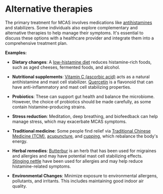 # Alternative therapies

The primary treatment for MCAS involves medications like [antihistamines](../antihistamines/) and stabilizers. Some individuals also explore complementary and alternative therapies to help manage their symptoms. It's essential to discuss these options with a healthcare provider and integrate them into a comprehensive treatment plan.

**Examples:**

* **Dietary changes**: A [low-histamine diet](../low-histamine-diet/) reduces histamine-rich foods, such as aged cheeses, fermented foods, and alcohol.

* **Nutritional supplements**: [Vitamin C (ascorbic acid)](../vitamin-c-ascorbic-acid/) acts as a natural antihistamine and mast cell stabilizer. [Quercetin](../quercetin/) is a flavonoid that can have anti-inflammatory and mast cell stabilizing properties.

* **Probiotics**: These can support gut health and balance the microbiome. However, the choice of probiotics should be made carefully, as some contain histamine-producing strains.

* **Stress reduction**: Meditation, deep breathing, and biofeedback can help manage stress, which may exacerbate MCAS symptoms.

* **Traditional medicine**: Some people find relief via [Traditional Chinese Medicine (TCM)](../traditional-chinese-medicine/), [acupuncture](../acupuncture/), and [cupping](../cupping/), which rebalance the body's energy.

* **Herbal remedies**: [Butterbur](../butterbur/) is an herb that has been used for migraines and allergies and may have potential mast cell stabilizing effects. [Stinging nettle](../stinging-nettle/) have been used for allergies and may help reduce histamine-related symptoms.

* **Environmental Changes**: Minimize exposure to environmental allergens, pollutants, and irritants. This includes maintaining good indoor air quality.
